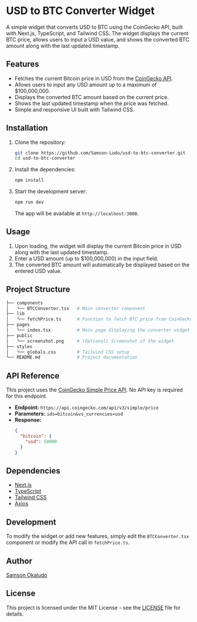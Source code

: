 # USD to BTC Converter Widget

A simple widget that converts USD to BTC using the CoinGecko API, built with Next.js, TypeScript, and Tailwind CSS. The widget displays the current BTC price, allows users to input a USD value, and shows the converted BTC amount along with the last updated timestamp.

## Features

- Fetches the current Bitcoin price in USD from the [CoinGecko API](https://www.coingecko.com/en/api/documentation).
- Allows users to input any USD amount up to a maximum of $100,000,000.
- Displays the converted BTC amount based on the current price.
- Shows the last updated timestamp when the price was fetched.
- Simple and responsive UI built with Tailwind CSS.

## Installation

1. Clone the repository:

   ```bash
   git clone https://github.com/Samson-Ludo/usd-to-btc-converter.git
   cd usd-to-btc-converter
   ```

2. Install the dependencies:

   ```bash
   npm install
   ```

3. Start the development server:

   ```bash
   npm run dev
   ```

   The app will be available at `http://localhost:3000`.

## Usage

1. Upon loading, the widget will display the current Bitcoin price in USD along with the last updated timestamp.
2. Enter a USD amount (up to $100,000,000) in the input field.
3. The converted BTC amount will automatically be displayed based on the entered USD value.

## Project Structure

```bash
├── components
│   └── BTCConverter.tsx   # Main converter component
├── lib
│   └── fetchPrice.ts      # Function to fetch BTC price from CoinGecko API
├── pages
│   └── index.tsx          # Main page displaying the converter widget
├── public
│   └── screenshot.png     # (Optional) Screenshot of the widget
├── styles
│   └── globals.css        # Tailwind CSS setup
└── README.md              # Project documentation
```

## API Reference

This project uses the [CoinGecko Simple Price API](https://www.coingecko.com/en/api/documentation). No API key is required for this endpoint.

- **Endpoint:** `https://api.coingecko.com/api/v3/simple/price`
- **Parameters:** `ids=bitcoin&vs_currencies=usd`
- **Response:**
  ```json
  {
    "bitcoin": {
      "usd": 50000
    }
  }
  ```

## Dependencies

- [Next.js](https://nextjs.org/)
- [TypeScript](https://www.typescriptlang.org/)
- [Tailwind CSS](https://tailwindcss.com/)
- [Axios](https://axios-http.com/docs/intro)

## Development

To modify the widget or add new features, simply edit the `BTCConverter.tsx` component or modify the API call in `fetchPrice.ts`.

## Author

[Samson Okaludo](https://linkedin.com/in/samson-okaludo)

## License

This project is licensed under the MIT License - see the [LICENSE](LICENSE) file for details.

